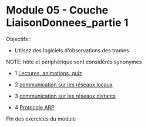 # Module 05 - Couche LiaisonDonnees_partie 1

Objectifs :

- Utlisez des logiciels d'observations des trames


NOTE: hôte et périphérique sont considérés synonymes

- 1 [Lectures, animations, quiz](./Module05_1_Lectures.md)

- 2 [communication sur les réseaux locaux](./Module05_1_Simulati.md)

- 3 [communication sur les réseaux distants](./Module05_2_SimulationPT2.md)

- 4 [Protocole ARP](./Module05_2_SimulationPT3.md)

FIn des exercices du module

